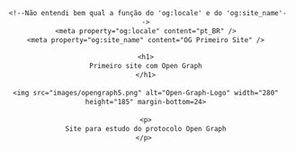 <!--Não sei pra que serve o 'prefix'-->
<html>

  <head>
    <title>Meu primeiro site com Open Graph</title>
	<meta charset="utf-8" />
    <meta property="og:title" content="Meu primeiro site com Open Graph" />
    <meta property="og:type" content="website" />
	<meta property="og:url" content="https://pedrolcsilva.github.io/Primeira-Pag/" />
    <meta property="og:image" content="https://pedrolcsilva.github.io/Primeira-Pag/images/opengraph5.png"/>
    <meta property="og:image:height" content="370"/>
    <meta property="og:image:width"  content="560"/>
    <meta property="og:description" 
      content="Um site com o protocolo Open Graph, implementado para estudo no ALPHA EDTECH" />
	  
	 <!--Não entendi bem qual a função do 'og:locale' e do 'og:site_name'-->
    <meta property="og:locale" content="pt_BR" />
    <meta property="og:site_name" content="OG Primeiro Site" />

  </head>
  
  <body align="center">
  
    <h1>
	Primeiro site com Open Graph
	</h1>
	
	<img src="images/opengraph5.png" alt="Open-Graph-Logo" width="280" height="185" margin-bottom=24>
  
	<p>
	Site para estudo do protocolo Open Graph
	</p> 
	
  </body>



</html>
